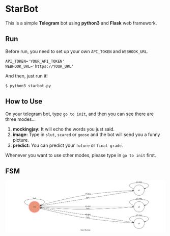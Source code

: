 # StarBot

This is a simple **Telegram** bot using **python3** and **Flask** web framework.

## Run

Before run, you need to set up your own `API_TOKEN` and `WEBHOOK_URL`.

    API_TOKEN='YOUR_API_TOKEN'
    WEBHOOK_URL='https://YOUR_URL'
And then, just run it!

    $ python3 starbot.py

## How to Use

On your telegram bot, type `go to init`, and then you can see there are three modes...
1. **mockingjay:**
     It will echo the words you just said.
2. **image:**
     Type in `slut`, `scared` or `goose` and the bot will send you a funny picture.
3. **predict:**
     You can predict your `future` or `final grade`.

Whenever you want to use other modes, please type in `go to init` first.

## FSM

![](https://github.com/kevin110604/StarBot/blob/master/show-fsm.png?raw=true)

